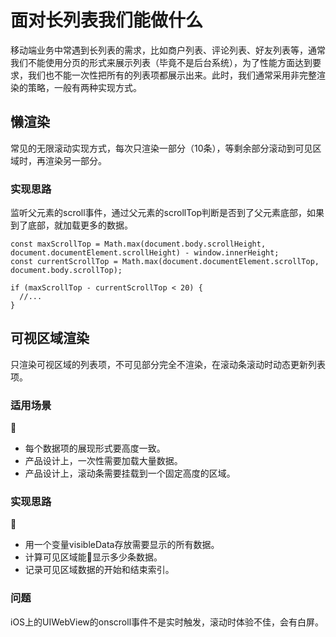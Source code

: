 # 面对长列表我们能做什么  

移动端业务中常遇到长列表的需求，比如商户列表、评论列表、好友列表等，通常我们不能使用分页的形式来展示列表（毕竟不是后台系统），为了性能方面达到要求，我们也不能一次性把所有的列表项都展示出来。此时，我们通常采用非完整渲染的策略，一般有两种实现方式。  

## 懒渲染  
常见的无限滚动实现方式，每次只渲染一部分（10条），等剩余部分滚动到可见区域时，再渲染另一部分。  

### 实现思路
监听父元素的scroll事件，通过父元素的scrollTop判断是否到了父元素底部，如果到了底部，就加载更多的数据。  
```
const maxScrollTop = Math.max(document.body.scrollHeight, document.documentElement.scrollHeight) - window.innerHeight;
const currentScrollTop = Math.max(document.documentElement.scrollTop, document.body.scrollTop);
​
if (maxScrollTop - currentScrollTop < 20) {
  //...
}
```

## 可视区域渲染  
只渲染可视区域的列表项，不可见部分完全不渲染，在滚动条滚动时动态更新列表项。  

### 适用场景  

* 每个数据项的展现形式要高度一致。
* 产品设计上，一次性需要加载大量数据。
* 产品设计上，滚动条需要挂载到一个固定高度的区域。  

### 实现思路

* 用一个变量visibleData存放需要显示的所有数据。
* 计算可见区域能显示多少条数据。
* 记录可见区域数据的开始和结束索引。  

### 问题
iOS上的UIWebView的onscroll事件不是实时触发，滚动时体验不佳，会有白屏。

